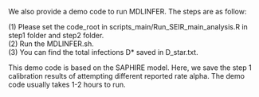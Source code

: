 We also provide a demo code to run MDLINFER. The steps are as follow: 

(1) Please set the code_root in scripts_main/Run_SEIR_main_analysis.R in step1 folder and step2 folder.  
(2) Run the MDLINFER.sh.  
(3) You can find the total infections D* saved in D_star.txt.

This demo code is based on the SAPHIRE model. Here, we save the step 1 calibration results of attempting different reported rate alpha. The demo code usually takes 1-2 hours to run.

